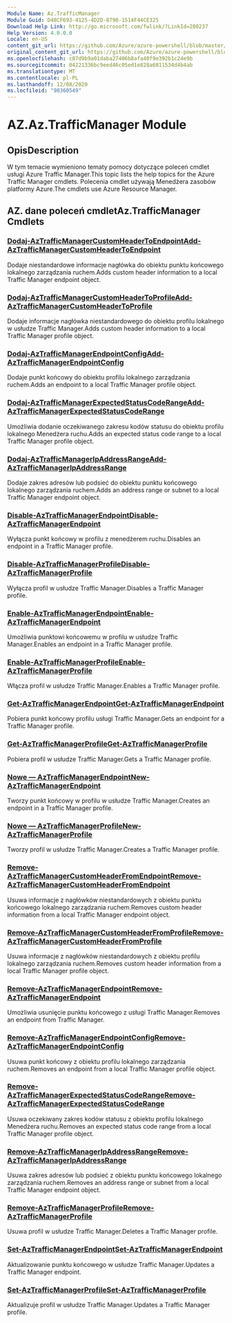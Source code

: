 ```yaml
---
Module Name: Az.TrafficManager
Module Guid: D48CF693-4125-4D2D-8790-1514F44CE325
Download Help Link: http://go.microsoft.com/fwlink/?LinkId=280237
Help Version: 4.0.0.0
Locale: en-US
content_git_url: https://github.com/Azure/azure-powershell/blob/master/src/TrafficManager/TrafficManager/help/Az.TrafficManager.md
original_content_git_url: https://github.com/Azure/azure-powershell/blob/master/src/TrafficManager/TrafficManager/help/Az.TrafficManager.md
ms.openlocfilehash: c87d9b9a01daba27406b8afa40f9e392b1c24e9b
ms.sourcegitcommit: 04221336bc9eed46c05ed1e828a6811534d4b4ab
ms.translationtype: MT
ms.contentlocale: pl-PL
ms.lasthandoff: 12/08/2020
ms.locfileid: "98360549"
---
```

# <span data-ttu-id="9bbe6-101">AZ.</span><span class="sxs-lookup"><span data-stu-id="9bbe6-101">Az.TrafficManager Module</span></span>
## <span data-ttu-id="9bbe6-102">Opis</span><span class="sxs-lookup"><span data-stu-id="9bbe6-102">Description</span></span>
<span data-ttu-id="9bbe6-103">W tym temacie wymieniono tematy pomocy dotyczące poleceń cmdlet usługi Azure Traffic Manager.</span><span class="sxs-lookup"><span data-stu-id="9bbe6-103">This topic lists the help topics for the Azure Traffic Manager cmdlets.</span></span> <span data-ttu-id="9bbe6-104">Polecenia cmdlet używają Menedżera zasobów platformy Azure.</span><span class="sxs-lookup"><span data-stu-id="9bbe6-104">The cmdlets use Azure Resource Manager.</span></span>

## <span data-ttu-id="9bbe6-105">AZ. dane poleceń cmdlet</span><span class="sxs-lookup"><span data-stu-id="9bbe6-105">Az.TrafficManager Cmdlets</span></span>
### [<span data-ttu-id="9bbe6-106">Dodaj-AzTrafficManagerCustomHeaderToEndpoint</span><span class="sxs-lookup"><span data-stu-id="9bbe6-106">Add-AzTrafficManagerCustomHeaderToEndpoint</span></span>](Add-AzTrafficManagerCustomHeaderToEndpoint.md)
<span data-ttu-id="9bbe6-107">Dodaje niestandardowe informacje nagłówka do obiektu punktu końcowego lokalnego zarządzania ruchem.</span><span class="sxs-lookup"><span data-stu-id="9bbe6-107">Adds custom header information to a local Traffic Manager endpoint object.</span></span>

### [<span data-ttu-id="9bbe6-108">Dodaj-AzTrafficManagerCustomHeaderToProfile</span><span class="sxs-lookup"><span data-stu-id="9bbe6-108">Add-AzTrafficManagerCustomHeaderToProfile</span></span>](Add-AzTrafficManagerCustomHeaderToProfile.md)
<span data-ttu-id="9bbe6-109">Dodaje informacje nagłówka niestandardowego do obiektu profilu lokalnego w usłudze Traffic Manager.</span><span class="sxs-lookup"><span data-stu-id="9bbe6-109">Adds custom header information to a local Traffic Manager profile object.</span></span>

### [<span data-ttu-id="9bbe6-110">Dodaj-AzTrafficManagerEndpointConfig</span><span class="sxs-lookup"><span data-stu-id="9bbe6-110">Add-AzTrafficManagerEndpointConfig</span></span>](Add-AzTrafficManagerEndpointConfig.md)
<span data-ttu-id="9bbe6-111">Dodaje punkt końcowy do obiektu profilu lokalnego zarządzania ruchem.</span><span class="sxs-lookup"><span data-stu-id="9bbe6-111">Adds an endpoint to a local Traffic Manager profile object.</span></span>

### [<span data-ttu-id="9bbe6-112">Dodaj-AzTrafficManagerExpectedStatusCodeRange</span><span class="sxs-lookup"><span data-stu-id="9bbe6-112">Add-AzTrafficManagerExpectedStatusCodeRange</span></span>](Add-AzTrafficManagerExpectedStatusCodeRange.md)
<span data-ttu-id="9bbe6-113">Umożliwia dodanie oczekiwanego zakresu kodów statusu do obiektu profilu lokalnego Menedżera ruchu.</span><span class="sxs-lookup"><span data-stu-id="9bbe6-113">Adds an expected status code range to a local Traffic Manager profile object.</span></span>

### [<span data-ttu-id="9bbe6-114">Dodaj-AzTrafficManagerIpAddressRange</span><span class="sxs-lookup"><span data-stu-id="9bbe6-114">Add-AzTrafficManagerIpAddressRange</span></span>](Add-AzTrafficManagerIpAddressRange.md)
<span data-ttu-id="9bbe6-115">Dodaje zakres adresów lub podsieć do obiektu punktu końcowego lokalnego zarządzania ruchem.</span><span class="sxs-lookup"><span data-stu-id="9bbe6-115">Adds an address range or subnet to a local Traffic Manager endpoint object.</span></span>

### [<span data-ttu-id="9bbe6-116">Disable-AzTrafficManagerEndpoint</span><span class="sxs-lookup"><span data-stu-id="9bbe6-116">Disable-AzTrafficManagerEndpoint</span></span>](Disable-AzTrafficManagerEndpoint.md)
<span data-ttu-id="9bbe6-117">Wyłącza punkt końcowy w profilu z menedżerem ruchu.</span><span class="sxs-lookup"><span data-stu-id="9bbe6-117">Disables an endpoint in a Traffic Manager profile.</span></span>

### [<span data-ttu-id="9bbe6-118">Disable-AzTrafficManagerProfile</span><span class="sxs-lookup"><span data-stu-id="9bbe6-118">Disable-AzTrafficManagerProfile</span></span>](Disable-AzTrafficManagerProfile.md)
<span data-ttu-id="9bbe6-119">Wyłącza profil w usłudze Traffic Manager.</span><span class="sxs-lookup"><span data-stu-id="9bbe6-119">Disables a Traffic Manager profile.</span></span>

### [<span data-ttu-id="9bbe6-120">Enable-AzTrafficManagerEndpoint</span><span class="sxs-lookup"><span data-stu-id="9bbe6-120">Enable-AzTrafficManagerEndpoint</span></span>](Enable-AzTrafficManagerEndpoint.md)
<span data-ttu-id="9bbe6-121">Umożliwia punktowi końcowemu w profilu w usłudze Traffic Manager.</span><span class="sxs-lookup"><span data-stu-id="9bbe6-121">Enables an endpoint in a Traffic Manager profile.</span></span>

### [<span data-ttu-id="9bbe6-122">Enable-AzTrafficManagerProfile</span><span class="sxs-lookup"><span data-stu-id="9bbe6-122">Enable-AzTrafficManagerProfile</span></span>](Enable-AzTrafficManagerProfile.md)
<span data-ttu-id="9bbe6-123">Włącza profil w usłudze Traffic Manager.</span><span class="sxs-lookup"><span data-stu-id="9bbe6-123">Enables a Traffic Manager profile.</span></span>

### [<span data-ttu-id="9bbe6-124">Get-AzTrafficManagerEndpoint</span><span class="sxs-lookup"><span data-stu-id="9bbe6-124">Get-AzTrafficManagerEndpoint</span></span>](Get-AzTrafficManagerEndpoint.md)
<span data-ttu-id="9bbe6-125">Pobiera punkt końcowy profilu usługi Traffic Manager.</span><span class="sxs-lookup"><span data-stu-id="9bbe6-125">Gets an endpoint for a Traffic Manager profile.</span></span>

### [<span data-ttu-id="9bbe6-126">Get-AzTrafficManagerProfile</span><span class="sxs-lookup"><span data-stu-id="9bbe6-126">Get-AzTrafficManagerProfile</span></span>](Get-AzTrafficManagerProfile.md)
<span data-ttu-id="9bbe6-127">Pobiera profil w usłudze Traffic Manager.</span><span class="sxs-lookup"><span data-stu-id="9bbe6-127">Gets a Traffic Manager profile.</span></span>

### [<span data-ttu-id="9bbe6-128">Nowe — AzTrafficManagerEndpoint</span><span class="sxs-lookup"><span data-stu-id="9bbe6-128">New-AzTrafficManagerEndpoint</span></span>](New-AzTrafficManagerEndpoint.md)
<span data-ttu-id="9bbe6-129">Tworzy punkt końcowy w profilu w usłudze Traffic Manager.</span><span class="sxs-lookup"><span data-stu-id="9bbe6-129">Creates an endpoint in a Traffic Manager profile.</span></span>

### [<span data-ttu-id="9bbe6-130">Nowe — AzTrafficManagerProfile</span><span class="sxs-lookup"><span data-stu-id="9bbe6-130">New-AzTrafficManagerProfile</span></span>](New-AzTrafficManagerProfile.md)
<span data-ttu-id="9bbe6-131">Tworzy profil w usłudze Traffic Manager.</span><span class="sxs-lookup"><span data-stu-id="9bbe6-131">Creates a Traffic Manager profile.</span></span>

### [<span data-ttu-id="9bbe6-132">Remove-AzTrafficManagerCustomHeaderFromEndpoint</span><span class="sxs-lookup"><span data-stu-id="9bbe6-132">Remove-AzTrafficManagerCustomHeaderFromEndpoint</span></span>](Remove-AzTrafficManagerCustomHeaderFromEndpoint.md)
<span data-ttu-id="9bbe6-133">Usuwa informacje z nagłówków niestandardowych z obiektu punktu końcowego lokalnego zarządzania ruchem.</span><span class="sxs-lookup"><span data-stu-id="9bbe6-133">Removes custom header information from a local Traffic Manager endpoint object.</span></span>

### [<span data-ttu-id="9bbe6-134">Remove-AzTrafficManagerCustomHeaderFromProfile</span><span class="sxs-lookup"><span data-stu-id="9bbe6-134">Remove-AzTrafficManagerCustomHeaderFromProfile</span></span>](Remove-AzTrafficManagerCustomHeaderFromProfile.md)
<span data-ttu-id="9bbe6-135">Usuwa informacje z nagłówków niestandardowych z obiektu profilu lokalnego zarządzania ruchem.</span><span class="sxs-lookup"><span data-stu-id="9bbe6-135">Removes custom header information from a local Traffic Manager profile object.</span></span>

### [<span data-ttu-id="9bbe6-136">Remove-AzTrafficManagerEndpoint</span><span class="sxs-lookup"><span data-stu-id="9bbe6-136">Remove-AzTrafficManagerEndpoint</span></span>](Remove-AzTrafficManagerEndpoint.md)
<span data-ttu-id="9bbe6-137">Umożliwia usunięcie punktu końcowego z usługi Traffic Manager.</span><span class="sxs-lookup"><span data-stu-id="9bbe6-137">Removes an endpoint from Traffic Manager.</span></span>

### [<span data-ttu-id="9bbe6-138">Remove-AzTrafficManagerEndpointConfig</span><span class="sxs-lookup"><span data-stu-id="9bbe6-138">Remove-AzTrafficManagerEndpointConfig</span></span>](Remove-AzTrafficManagerEndpointConfig.md)
<span data-ttu-id="9bbe6-139">Usuwa punkt końcowy z obiektu profilu lokalnego zarządzania ruchem.</span><span class="sxs-lookup"><span data-stu-id="9bbe6-139">Removes an endpoint from a local Traffic Manager profile object.</span></span>

### [<span data-ttu-id="9bbe6-140">Remove-AzTrafficManagerExpectedStatusCodeRange</span><span class="sxs-lookup"><span data-stu-id="9bbe6-140">Remove-AzTrafficManagerExpectedStatusCodeRange</span></span>](Remove-AzTrafficManagerExpectedStatusCodeRange.md)
<span data-ttu-id="9bbe6-141">Usuwa oczekiwany zakres kodów statusu z obiektu profilu lokalnego Menedżera ruchu.</span><span class="sxs-lookup"><span data-stu-id="9bbe6-141">Removes an expected status code range from a local Traffic Manager profile object.</span></span>

### [<span data-ttu-id="9bbe6-142">Remove-AzTrafficManagerIpAddressRange</span><span class="sxs-lookup"><span data-stu-id="9bbe6-142">Remove-AzTrafficManagerIpAddressRange</span></span>](Remove-AzTrafficManagerIpAddressRange.md)
<span data-ttu-id="9bbe6-143">Usuwa zakres adresów lub podsieć z obiektu punktu końcowego lokalnego zarządzania ruchem.</span><span class="sxs-lookup"><span data-stu-id="9bbe6-143">Removes an address range or subnet from a local Traffic Manager endpoint object.</span></span>

### [<span data-ttu-id="9bbe6-144">Remove-AzTrafficManagerProfile</span><span class="sxs-lookup"><span data-stu-id="9bbe6-144">Remove-AzTrafficManagerProfile</span></span>](Remove-AzTrafficManagerProfile.md)
<span data-ttu-id="9bbe6-145">Usuwa profil w usłudze Traffic Manager.</span><span class="sxs-lookup"><span data-stu-id="9bbe6-145">Deletes a Traffic Manager profile.</span></span>

### [<span data-ttu-id="9bbe6-146">Set-AzTrafficManagerEndpoint</span><span class="sxs-lookup"><span data-stu-id="9bbe6-146">Set-AzTrafficManagerEndpoint</span></span>](Set-AzTrafficManagerEndpoint.md)
<span data-ttu-id="9bbe6-147">Aktualizowanie punktu końcowego w usłudze Traffic Manager.</span><span class="sxs-lookup"><span data-stu-id="9bbe6-147">Updates a Traffic Manager endpoint.</span></span>

### [<span data-ttu-id="9bbe6-148">Set-AzTrafficManagerProfile</span><span class="sxs-lookup"><span data-stu-id="9bbe6-148">Set-AzTrafficManagerProfile</span></span>](Set-AzTrafficManagerProfile.md)
<span data-ttu-id="9bbe6-149">Aktualizuje profil w usłudze Traffic Manager.</span><span class="sxs-lookup"><span data-stu-id="9bbe6-149">Updates a Traffic Manager profile.</span></span>

